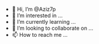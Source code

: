 - 👋 Hi, I’m @Aziz7p
- 👀 I’m interested in ...
- 🌱 I’m currently learning ...
- 💞️ I’m looking to collaborate on ...
- 📫 How to reach me ...

<!---
Aziz7p/Aziz7p is a ✨ special ✨ repository because its `README.md` (this file) appears on your GitHub profile.
You can click the Preview link to take a look at your changes.
--->
